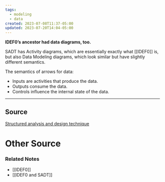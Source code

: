 ```yaml
---
tags:
  - modeling
  - data
created: 2023-07-08T11:37-05:00
updated: 2023-07-20T14:04-05:00
---
```

**IDEF0’s ancestor had data diagrams, too.**

SADT has Activity diagrams, which are essentially exactly what [[IDEF0]] is, but also Data Modeling diagrams, which look similar but have slightly different semantics. 

The semantics of arrows for data:

- Inputs are activities that produce the data.
- Outputs consume the data.
- Controls influence the internal state of the data.

---

## Source

[Structured analysis and design technique](https://en.wikipedia.org/wiki/Structured_analysis_and_design_technique)

# Other Source

[](http://www.cs.toronto.edu/~jm/2507S/Notes04/SADT.pdf)

### Related Notes
- [[IDEF0]] 
- [[IDEF0 and SADT]]